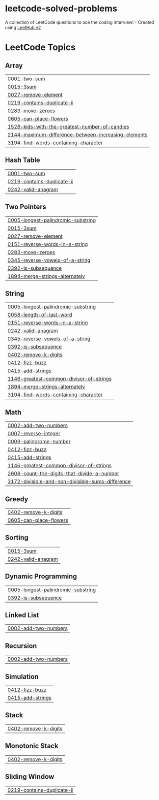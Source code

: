 # leetcode-solved-problems
A collection of LeetCode questions to ace the coding interview! - Created using [LeetHub v2](https://github.com/arunbhardwaj/LeetHub-2.0)

<!---LeetCode Topics Start-->
# LeetCode Topics
## Array
|  |
| ------- |
| [0001-two-sum](https://github.com/sanjay498/leetcode-solved-problems/tree/master/0001-two-sum) |
| [0015-3sum](https://github.com/sanjay498/leetcode-solved-problems/tree/master/0015-3sum) |
| [0027-remove-element](https://github.com/sanjay498/leetcode-solved-problems/tree/master/0027-remove-element) |
| [0219-contains-duplicate-ii](https://github.com/sanjay498/leetcode-solved-problems/tree/master/0219-contains-duplicate-ii) |
| [0283-move-zeroes](https://github.com/sanjay498/leetcode-solved-problems/tree/master/0283-move-zeroes) |
| [0605-can-place-flowers](https://github.com/sanjay498/leetcode-solved-problems/tree/master/0605-can-place-flowers) |
| [1528-kids-with-the-greatest-number-of-candies](https://github.com/sanjay498/leetcode-solved-problems/tree/master/1528-kids-with-the-greatest-number-of-candies) |
| [2144-maximum-difference-between-increasing-elements](https://github.com/sanjay498/leetcode-solved-problems/tree/master/2144-maximum-difference-between-increasing-elements) |
| [3194-find-words-containing-character](https://github.com/sanjay498/leetcode-solved-problems/tree/master/3194-find-words-containing-character) |
## Hash Table
|  |
| ------- |
| [0001-two-sum](https://github.com/sanjay498/leetcode-solved-problems/tree/master/0001-two-sum) |
| [0219-contains-duplicate-ii](https://github.com/sanjay498/leetcode-solved-problems/tree/master/0219-contains-duplicate-ii) |
| [0242-valid-anagram](https://github.com/sanjay498/leetcode-solved-problems/tree/master/0242-valid-anagram) |
## Two Pointers
|  |
| ------- |
| [0005-longest-palindromic-substring](https://github.com/sanjay498/leetcode-solved-problems/tree/master/0005-longest-palindromic-substring) |
| [0015-3sum](https://github.com/sanjay498/leetcode-solved-problems/tree/master/0015-3sum) |
| [0027-remove-element](https://github.com/sanjay498/leetcode-solved-problems/tree/master/0027-remove-element) |
| [0151-reverse-words-in-a-string](https://github.com/sanjay498/leetcode-solved-problems/tree/master/0151-reverse-words-in-a-string) |
| [0283-move-zeroes](https://github.com/sanjay498/leetcode-solved-problems/tree/master/0283-move-zeroes) |
| [0345-reverse-vowels-of-a-string](https://github.com/sanjay498/leetcode-solved-problems/tree/master/0345-reverse-vowels-of-a-string) |
| [0392-is-subsequence](https://github.com/sanjay498/leetcode-solved-problems/tree/master/0392-is-subsequence) |
| [1894-merge-strings-alternately](https://github.com/sanjay498/leetcode-solved-problems/tree/master/1894-merge-strings-alternately) |
## String
|  |
| ------- |
| [0005-longest-palindromic-substring](https://github.com/sanjay498/leetcode-solved-problems/tree/master/0005-longest-palindromic-substring) |
| [0058-length-of-last-word](https://github.com/sanjay498/leetcode-solved-problems/tree/master/0058-length-of-last-word) |
| [0151-reverse-words-in-a-string](https://github.com/sanjay498/leetcode-solved-problems/tree/master/0151-reverse-words-in-a-string) |
| [0242-valid-anagram](https://github.com/sanjay498/leetcode-solved-problems/tree/master/0242-valid-anagram) |
| [0345-reverse-vowels-of-a-string](https://github.com/sanjay498/leetcode-solved-problems/tree/master/0345-reverse-vowels-of-a-string) |
| [0392-is-subsequence](https://github.com/sanjay498/leetcode-solved-problems/tree/master/0392-is-subsequence) |
| [0402-remove-k-digits](https://github.com/sanjay498/leetcode-solved-problems/tree/master/0402-remove-k-digits) |
| [0412-fizz-buzz](https://github.com/sanjay498/leetcode-solved-problems/tree/master/0412-fizz-buzz) |
| [0415-add-strings](https://github.com/sanjay498/leetcode-solved-problems/tree/master/0415-add-strings) |
| [1146-greatest-common-divisor-of-strings](https://github.com/sanjay498/leetcode-solved-problems/tree/master/1146-greatest-common-divisor-of-strings) |
| [1894-merge-strings-alternately](https://github.com/sanjay498/leetcode-solved-problems/tree/master/1894-merge-strings-alternately) |
| [3194-find-words-containing-character](https://github.com/sanjay498/leetcode-solved-problems/tree/master/3194-find-words-containing-character) |
## Math
|  |
| ------- |
| [0002-add-two-numbers](https://github.com/sanjay498/leetcode-solved-problems/tree/master/0002-add-two-numbers) |
| [0007-reverse-integer](https://github.com/sanjay498/leetcode-solved-problems/tree/master/0007-reverse-integer) |
| [0009-palindrome-number](https://github.com/sanjay498/leetcode-solved-problems/tree/master/0009-palindrome-number) |
| [0412-fizz-buzz](https://github.com/sanjay498/leetcode-solved-problems/tree/master/0412-fizz-buzz) |
| [0415-add-strings](https://github.com/sanjay498/leetcode-solved-problems/tree/master/0415-add-strings) |
| [1146-greatest-common-divisor-of-strings](https://github.com/sanjay498/leetcode-solved-problems/tree/master/1146-greatest-common-divisor-of-strings) |
| [2608-count-the-digits-that-divide-a-number](https://github.com/sanjay498/leetcode-solved-problems/tree/master/2608-count-the-digits-that-divide-a-number) |
| [3172-divisible-and-non-divisible-sums-difference](https://github.com/sanjay498/leetcode-solved-problems/tree/master/3172-divisible-and-non-divisible-sums-difference) |
## Greedy
|  |
| ------- |
| [0402-remove-k-digits](https://github.com/sanjay498/leetcode-solved-problems/tree/master/0402-remove-k-digits) |
| [0605-can-place-flowers](https://github.com/sanjay498/leetcode-solved-problems/tree/master/0605-can-place-flowers) |
## Sorting
|  |
| ------- |
| [0015-3sum](https://github.com/sanjay498/leetcode-solved-problems/tree/master/0015-3sum) |
| [0242-valid-anagram](https://github.com/sanjay498/leetcode-solved-problems/tree/master/0242-valid-anagram) |
## Dynamic Programming
|  |
| ------- |
| [0005-longest-palindromic-substring](https://github.com/sanjay498/leetcode-solved-problems/tree/master/0005-longest-palindromic-substring) |
| [0392-is-subsequence](https://github.com/sanjay498/leetcode-solved-problems/tree/master/0392-is-subsequence) |
## Linked List
|  |
| ------- |
| [0002-add-two-numbers](https://github.com/sanjay498/leetcode-solved-problems/tree/master/0002-add-two-numbers) |
## Recursion
|  |
| ------- |
| [0002-add-two-numbers](https://github.com/sanjay498/leetcode-solved-problems/tree/master/0002-add-two-numbers) |
## Simulation
|  |
| ------- |
| [0412-fizz-buzz](https://github.com/sanjay498/leetcode-solved-problems/tree/master/0412-fizz-buzz) |
| [0415-add-strings](https://github.com/sanjay498/leetcode-solved-problems/tree/master/0415-add-strings) |
## Stack
|  |
| ------- |
| [0402-remove-k-digits](https://github.com/sanjay498/leetcode-solved-problems/tree/master/0402-remove-k-digits) |
## Monotonic Stack
|  |
| ------- |
| [0402-remove-k-digits](https://github.com/sanjay498/leetcode-solved-problems/tree/master/0402-remove-k-digits) |
## Sliding Window
|  |
| ------- |
| [0219-contains-duplicate-ii](https://github.com/sanjay498/leetcode-solved-problems/tree/master/0219-contains-duplicate-ii) |
<!---LeetCode Topics End-->